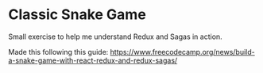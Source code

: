 # Classic Snake Game

Small exercise to help me understand Redux and Sagas in action.

Made this following this guide: https://www.freecodecamp.org/news/build-a-snake-game-with-react-redux-and-redux-sagas/
